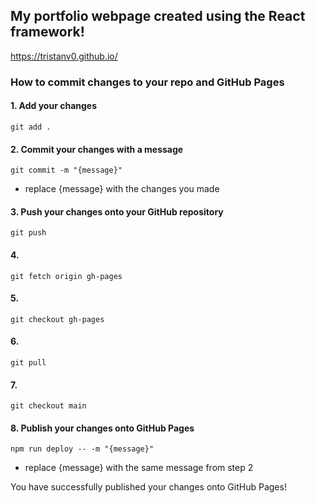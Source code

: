 ## My portfolio webpage created using the React framework!

https://tristanv0.github.io/

### How to commit changes to your repo and GitHub Pages

#### 1. Add your changes
```
git add .
```
#### 2. Commit your changes with a message
```
git commit -m "{message}"
```
- replace {message} with the changes you made
#### 3. Push your changes onto your GitHub repository
```
git push
```
#### 4.
```
git fetch origin gh-pages
```
#### 5. 
```
git checkout gh-pages
```
#### 6. 
```
git pull
```
#### 7. 
```
git checkout main
```
#### 8. Publish your changes onto GitHub Pages
```
npm run deploy -- -m "{message}"
```
- replace {message} with the same message from step 2

You have successfully published your changes onto GitHub Pages!
